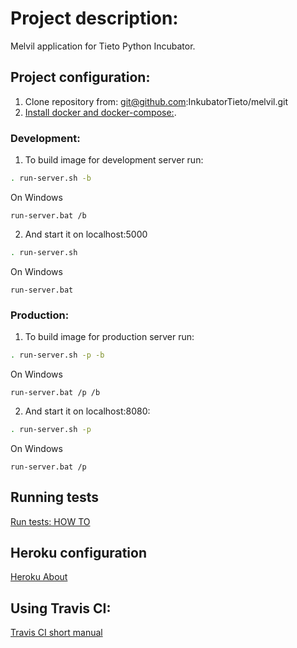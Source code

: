 # Project description:  

Melvil application for Tieto Python Incubator.  

## Project configuration:  

1. Clone repository from: git@github.com:InkubatorTieto/melvil.git  
2. [Install docker and docker-compose:](https://docs.docker.com/install/).  

### Development:  

1. To build image for development server run:  

```bash
. run-server.sh -b
```
On Windows  

```CMD
run-server.bat /b
```
2. And start it on localhost:5000  

```bash
. run-server.sh
```
On Windows  

```CMD
run-server.bat
```
### Production:  

1. To build image for production server run:  

```bash
. run-server.sh -p -b 
```
On Windows  

```CMD
run-server.bat /p /b 
```

2. And start it on localhost:8080:  

```bash
. run-server.sh -p
```
On Windows  

```CMD
run-server.bat /p 
```

## Running tests  

[Run tests: HOW TO](tests/README.md)

## Heroku configuration  

[Heroku About](docs/Heroku/Heroku.md)

## Using Travis CI:  

[Travis CI short manual](docs/Travis_CI/Travis_ci.md)
